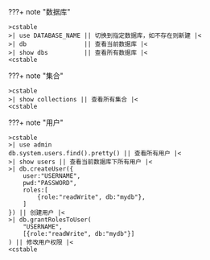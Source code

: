 ???+ note "数据库"

    >cstable
    >| use DATABASE_NAME || 切换到指定数据库，如不存在则新建 |<
    >| db                || 查看当前数据库 |<
    >| show dbs          || 查看所有数据库 |<
    <cstable

???+ note "集合"

    >cstable
    >| show collections || 查看所有集合 |<
    <cstable

???+ note "用户"

    >cstable
    >| use admin
    db.system.users.find().pretty() || 查看所有用户 |<
    >| show users || 查看当前数据库下所有用户 |<
    >| db.createUser({
        user:"USERNAME",
        pwd:"PASSWORD",
        roles:[
            {role:"readWrite", db:"mydb"},
        ]
    }) || 创建用户 |<
    >| db.grantRolesToUser(
        "USERNAME",
        [{role:"readWrite", db:"mydb"}]
    ) || 修改用户权限 |<
    <cstable
